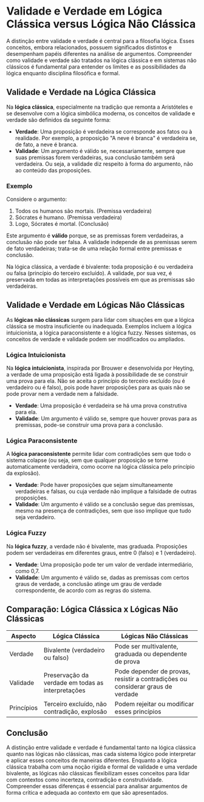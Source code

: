 # Validade e Verdade em Lógica Clássica versus Lógica Não Clássica

A distinção entre validade e verdade é central para a filosofia lógica. Esses conceitos, embora relacionados, possuem significados distintos e desempenham papéis diferentes na análise de argumentos. Compreender como validade e verdade são tratados na lógica clássica e em sistemas não clássicos é fundamental para entender os limites e as possibilidades da lógica enquanto disciplina filosófica e formal.

## Validade e Verdade na Lógica Clássica

Na **lógica clássica**, especialmente na tradição que remonta a Aristóteles e se desenvolve com a lógica simbólica moderna, os conceitos de validade e verdade são definidos da seguinte forma:

- **Verdade**: Uma proposição é verdadeira se corresponde aos fatos ou à realidade. Por exemplo, a proposição "A neve é branca" é verdadeira se, de fato, a neve é branca.
- **Validade**: Um argumento é válido se, necessariamente, sempre que suas premissas forem verdadeiras, sua conclusão também será verdadeira. Ou seja, a validade diz respeito à forma do argumento, não ao conteúdo das proposições.

### Exemplo

Considere o argumento:

1. Todos os humanos são mortais. (Premissa verdadeira)
2. Sócrates é humano. (Premissa verdadeira)
3. Logo, Sócrates é mortal. (Conclusão)

Este argumento é **válido** porque, se as premissas forem verdadeiras, a conclusão não pode ser falsa. A validade independe de as premissas serem de fato verdadeiras; trata-se de uma relação formal entre premissas e conclusão.

Na lógica clássica, a verdade é bivalente: toda proposição é ou verdadeira ou falsa (princípio do terceiro excluído). A validade, por sua vez, é preservada em todas as interpretações possíveis em que as premissas são verdadeiras.

## Validade e Verdade em Lógicas Não Clássicas

As **lógicas não clássicas** surgem para lidar com situações em que a lógica clássica se mostra insuficiente ou inadequada. Exemplos incluem a lógica intuicionista, a lógica paraconsistente e a lógica fuzzy. Nesses sistemas, os conceitos de verdade e validade podem ser modificados ou ampliados.

### Lógica Intuicionista

Na **lógica intuicionista**, inspirada por Brouwer e desenvolvida por Heyting, a verdade de uma proposição está ligada à possibilidade de se construir uma prova para ela. Não se aceita o princípio do terceiro excluído (ou é verdadeiro ou é falso), pois pode haver proposições para as quais não se pode provar nem a verdade nem a falsidade.

- **Verdade**: Uma proposição é verdadeira se há uma prova construtiva para ela.
- **Validade**: Um argumento é válido se, sempre que houver provas para as premissas, pode-se construir uma prova para a conclusão.

### Lógica Paraconsistente

A **lógica paraconsistente** permite lidar com contradições sem que todo o sistema colapse (ou seja, sem que qualquer proposição se torne automaticamente verdadeira, como ocorre na lógica clássica pelo princípio da explosão).

- **Verdade**: Pode haver proposições que sejam simultaneamente verdadeiras e falsas, ou cuja verdade não implique a falsidade de outras proposições.
- **Validade**: Um argumento é válido se a conclusão segue das premissas, mesmo na presença de contradições, sem que isso implique que tudo seja verdadeiro.

### Lógica Fuzzy

Na **lógica fuzzy**, a verdade não é bivalente, mas graduada. Proposições podem ser verdadeiras em diferentes graus, entre 0 (falso) e 1 (verdadeiro).

- **Verdade**: Uma proposição pode ter um valor de verdade intermediário, como 0,7.
- **Validade**: Um argumento é válido se, dadas as premissas com certos graus de verdade, a conclusão atinge um grau de verdade correspondente, de acordo com as regras do sistema.

## Comparação: Lógica Clássica x Lógicas Não Clássicas

| Aspecto         | Lógica Clássica                  | Lógicas Não Clássicas                |
|-----------------|----------------------------------|--------------------------------------|
| Verdade         | Bivalente (verdadeiro ou falso)  | Pode ser multivalente, graduada ou dependente de prova |
| Validade        | Preservação da verdade em todas as interpretações | Pode depender de provas, resistir a contradições ou considerar graus de verdade |
| Princípios      | Terceiro excluído, não contradição, explosão | Podem rejeitar ou modificar esses princípios |

## Conclusão

A distinção entre validade e verdade é fundamental tanto na lógica clássica quanto nas lógicas não clássicas, mas cada sistema lógico pode interpretar e aplicar esses conceitos de maneiras diferentes. Enquanto a lógica clássica trabalha com uma noção rígida e formal de validade e uma verdade bivalente, as lógicas não clássicas flexibilizam esses conceitos para lidar com contextos como incerteza, contradição e construtividade. Compreender essas diferenças é essencial para analisar argumentos de forma crítica e adequada ao contexto em que são apresentados.